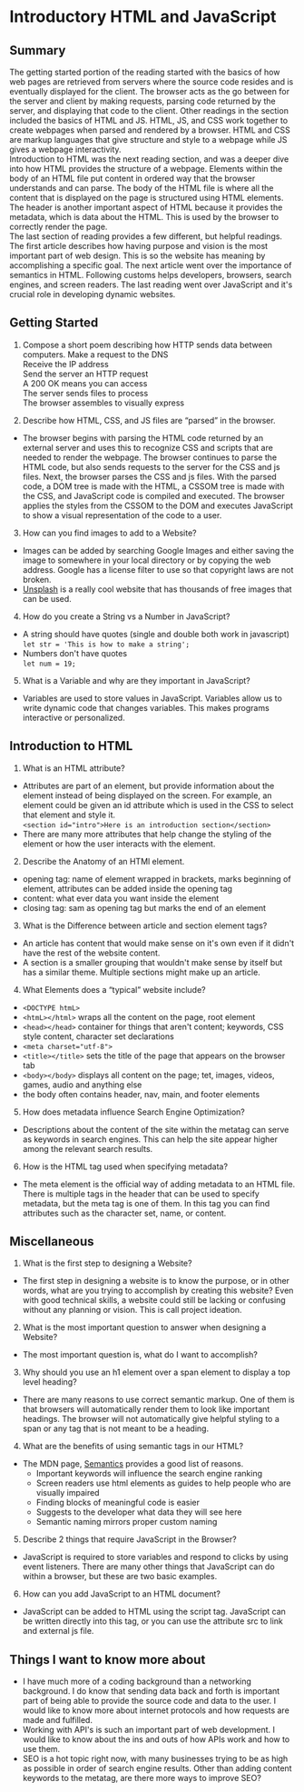 # Introductory HTML and JavaScript

## Summary
The getting started portion of the reading started with the basics of how web pages are retrieved from servers where the source code resides and is eventually displayed for the client. The browser acts as the go between for the server and client by making requests, parsing code returned by the server, and displaying that code to the client. Other readings in the section included the basics of HTML and JS. HTML, JS, and CSS work together to create webpages when parsed and rendered by a browser. HTML and CSS are markup languages that give structure and style to a webpage while JS gives a webpage interactivity.
\
Introduction to HTML was the next reading section, and was a deeper dive into how HTML provides the structure of a webpage. Elements within the body of an HTML file put content in ordered way that the browser understands and can parse. The body of the HTML file is where all the content that is displayed on the page is structured using HTML elements. The header is another important aspect of HTML because it provides the metadata, which is data about the HTML. This is used by the browser to correctly render the page.
\
The last section of reading provides a few different, but helpful readings. The first article describes how having purpose and vision is the most important part of web design. This is so the website has meaning by accomplishing a specific goal. The next article went over the importance of semantics in HTML. Following customs helps developers, browsers, search engines, and screen readers. The last reading went over JavaScript and it's crucial role in developing dynamic websites.

## Getting Started
1. Compose a short poem describing how HTTP sends data between computers.
Make a request to the DNS
\
Receive the IP address
\
Send the server an HTTP request
\
A 200 OK means you can access
\
The server sends files to process
\
The browser assembles to visually express

2. Describe how HTML, CSS, and JS files are “parsed” in the browser.
- The browser begins with parsing the HTML code returned by an external server and uses this to recognize CSS and scripts that are needed to render the webpage. The browser continues to parse the HTML code, but also sends requests to the server for the CSS and js files. Next, the browser parses the CSS and js files. With the parsed code, a DOM tree is made with the HTML, a CSSOM tree is made with the CSS, and JavaScript code is compiled and executed. The browser applies the styles from the CSSOM to the DOM and executes JavaScript to show a visual representation of the code to a user.

3. How can you find images to add to a Website?
- Images can be added by searching Google Images and either saving the image to somewhere in your local directory or by copying the web address. Google has a license filter to use so that copyright laws are not broken.
- [Unsplash](https://unsplash.com/) is a really cool website that has thousands of free images that can be used.

4. How do you create a String vs a Number in JavaScript?
- A string should have quotes (single and double both work in javascript)
\
``` let str = 'This is how to make a string'; ```
- Numbers don't have quotes
\
``` let num = 19; ```

5. What is a Variable and why are they important in JavaScript?
- Variables are used to store values in JavaScript. Variables allow us to write dynamic code that changes variables. This makes programs interactive or personalized.

## Introduction to HTML
1. What is an HTML attribute?
- Attributes are part of an element, but provide information about the element instead of being displayed on the screen. For example, an element could be given an id attribute which is used in the CSS to select that element and style it.
\
``` <section id="intro">Here is an introduction section</section> ```
- There are many more attributes that help change the styling of the element or how the user interacts with the element.

2. Describe the Anatomy of an HTMl element.
  - opening tag: name of element wrapped in brackets, marks beginning of element, attributes can be added inside the opening tag
  - content: what ever data you want inside the element
  - closing tag: sam as opening tag but marks the end of an element

3. What is the Difference between article and section element tags?
- An article has content that would make sense on it's own even if it didn't have the rest of the website content.
- A section is a smaller grouping that wouldn't make sense by itself but has a similar theme. Multiple sections might make up an article.

4. What Elements does a “typical” website include?
  - ``` <DOCTYPE htmL> ```
  - ``` <htmL></html> ``` wraps all the content on the page, root element
  - ``` <head></head> ``` container for things that aren't content; keywords, CSS style content, character set declarations
  - ``` <meta charset="utf-8"> ```
  - ``` <title></title> ``` sets the title of the page that appears on the browser tab
  - ``` <body></body> ``` displays all content on the page; tet, images, videos, games, audio and anything else</br>
  - the body often contains header, nav, main, and footer elements

5. How does metadata influence Search Engine Optimization?
- Descriptions about the content of the site within the metatag can serve as keywords in search engines. This can help the site appear higher among the relevant search results.

6. How is the <meta> HTML tag used when specifying metadata?
- The meta element is the official way of adding metadata to an HTML file. There is multiple tags in the header that can be used to specify metadata, but the meta tag is one of them. In this tag you can find attributes such as the character set, name, or content.

## Miscellaneous
1. What is the first step to designing a Website?
- The first step in designing a website is to know the purpose, or in other words, what are you trying to accomplish by creating this website? Even with good technical skills, a website could still be lacking or confusing without any planning or vision. This is call project ideation.

2. What is the most important question to answer when designing a Website?
- The most important question is, what do I want to accomplish?

3. Why should you use an h1 element over a span element to display a top level heading?
- There are many reasons to use correct semantic markup. One of them is that browsers will automatically render them to look like important headings. The browser will not automatically give helpful styling to a span or any tag that is not meant to be a heading.
4. What are the benefits of using semantic tags in our HTML?
- The MDN page, [Semantics](https://developer.mozilla.org/en-US/docs/Glossary/Semantics) provides a good list of reasons.
  - Important keywords will influence the search engine ranking
  - Screen readers use html elements as guides to help people who are visually impaired
  - Finding blocks of meaningful code is easier
  - Suggests to the developer what data they will see here
  - Semantic naming mirrors proper custom naming

5. Describe 2 things that require JavaScript in the Browser?
- JavaScript is required to store variables and respond to clicks by using event listeners. There are many other things that JavaScript can do within a browser, but these are two basic examples.

6. How can you add JavaScript to an HTML document?
- JavaScript can be added to HTML using the script tag. JavaScript can be written directly into this tag, or you can use the attribute src to link and external js file.

## Things I want to know more about
- I have much more of a coding background than a networking background. I do know that sending data back and forth is important part of being able to provide the source code and data to the user. I would like to know more about internet protocols and how requests are made and fulfilled.
- Working with API's is such an important part of web development. I would like to know about the ins and outs of how APIs work and how to use them.
- SEO is a hot topic right now, with many businesses trying to be as high as possible in order of search engine results. Other than adding content keywords to the metatag, are there more ways to improve SEO?
